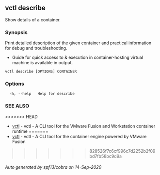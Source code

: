 ## vctl describe

Show details of a container.

### Synopsis

Print detailed description of the given container and practical information for debug and troubleshooting.
* Guide for quick access to & execution in container-hosting virtual machine is available in output.

```
vctl describe [OPTIONS] CONTAINER
```

### Options

```
  -h, --help   Help for describe
```

### SEE ALSO

<<<<<<< HEAD
* [vctl](vctl.md)	 - vctl - A CLI tool for the VMware Fusion and Workstation container runtime
=======
* [vctl](vctl.md)	 - vctl - A CLI tool for the container engine powered by VMware Fusion
>>>>>>> 828526f7c6cf996c7d2252b2f09bd7fb58bc9d9a

###### Auto generated by spf13/cobra on 14-Sep-2020
